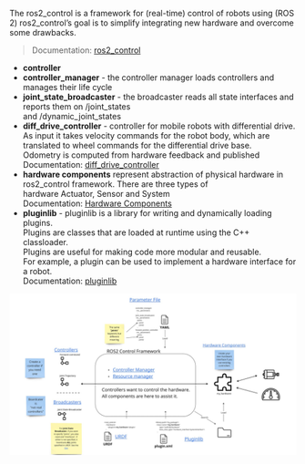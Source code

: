 The ros2_control is a framework for (real-time) control of robots using (ROS 2)
ros2_control’s goal is to simplify integrating new hardware and overcome some drawbacks.
> Documentation: [ros2_control](https://ros-controls.github.io/control.ros.org/index.html)  

<!--img src="images/ros2_control_architecture.jpeg" alt="Alt Text"-->

- **controller**
- **controller_manager** - the controller manager loads controllers and manages their life cycle           
- **joint_state_broadcaster** - the broadcaster reads all state interfaces and reports them on /joint_states  
                                and /dynamic_joint_states       
- **diff_drive_controller** - controller for mobile robots with differential drive.  
                              As input it takes velocity commands for the robot body, which are translated to wheel commands for the differential drive base.  
                              Odometry is computed from hardware feedback and published  
                              Documentation: [diff_drive_controller](https://control.ros.org/master/doc/ros2_controllers/diff_drive_controller/doc/userdoc.html)
- **hardware components** represent abstraction of physical hardware in ros2_control framework. There are three types of  
                          hardware Actuator, Sensor and System  
                          Documentation: [Hardware Components](https://control.ros.org/master/doc/getting_started/getting_started.html#overview-hardware-components)  
- **pluginlib** - pluginlib is a library for writing and dynamically loading plugins.  
                  Plugins are classes that are loaded at runtime using the C++ classloader.  
                  Plugins are useful for making code more modular and reusable.  
                  For example, a plugin can be used to implement a hardware interface for a robot.                  
                  Documentation: [pluginlib](https://docs.ros.org/en/iron/Tutorials/Beginner-Client-Libraries/Pluginlib.html)                              


![ros2_control architecture](images/ros2_control_architecture.jpeg)